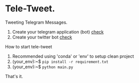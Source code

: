 # Tele-Tweet.

Tweeting Telegram Messages.

1. Create your telegram application (bot) [check](https://www.notion.so/minlaxz/Create-Your-Telegram-Application-add810048e8a466fa81f33854a5b3984)
2. Create your twitter bot [check](https://www.notion.so/minlaxz/Create-your-Twitter-Bot-227edb1cb99f418991dc4e83d303ddae)

How to start tele-tweet

1. Recommended using 'conda' or 'env' to setup clean project
2. (your_env):~$ `pip install -r requirement.txt`
3. (your_env):~$ `python main.py`

That's it.
